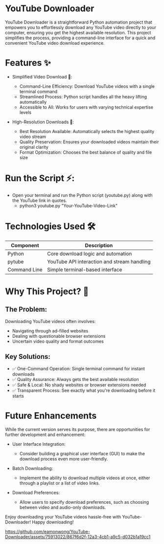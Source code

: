 # YouTube Downloader

YouTube Downloader is a straightforward Python automation project that empowers you to effortlessly download any YouTube video directly to your computer, ensuring you get the highest available resolution. This project simplifies the process, providing a command-line interface for a quick and convenient YouTube video download experience.

# Features ✨
- Simplified Video Download 🚀:
  - Command-Line Efficiency: Download YouTube videos with a single terminal command
  - Streamlined Process: Python script handles all the heavy lifting automatically
  - Accessible to All: Works for users with varying technical expertise levels

- High-Resolution Downloads 🎯:
  - Best Resolution Available: Automatically selects the highest quality video stream
  - Quality Preservation: Ensures your downloaded videos maintain their original clarity
  - Format Optimization: Chooses the best balance of quality and file size

# Run the Script ⚡:
- Open your terminal and run the Python script (youtube.py) along with the YouTube link in quotes.
  - python3 youtube.py "Your-YouTube-Video-Link"

# Technologies Used 🛠️
| Component	| Description |
| ---- | ---- |
| Python | Core download logic and automation |
| pytube	 | YouTube API interaction and stream handling |
| Command Line |	Simple terminal-based interface |

# Why This Project? 🎯
## The Problem:
Downloading YouTube videos often involves:
  - Navigating through ad-filled websites
  - Dealing with questionable browser extensions
  - Uncertain video quality and format outcomes

## Key Solutions:
- ✅ One-Command Operation: Single terminal command for instant downloads
- ✅ Quality Assurance: Always gets the best available resolution
- ✅ Safe & Local: No shady websites or browser extensions needed
- ✅ Transparent Process: See exactly what you're downloading before it starts

# Future Enhancements
While the current version serves its purpose, there are opportunities for further development and enhancement:

- User Interface Integration:
  - Consider building a graphical user interface (GUI) to make the download process even more user-friendly.

- Batch Downloading:
  - Implement the ability to download multiple videos at once, either through a playlist or a list of video links.

- Download Preferences:
  - Allow users to specify download preferences, such as choosing between video and audio-only downloads.


Enjoy downloading your YouTube videos hassle-free with YouTube-Downloader! Happy downloading!

https://github.com/eamonwong/YouTube-Downloader/assets/75913022/867f6d2f-12a3-4cb1-a9c5-d032b1a19cc1
